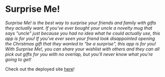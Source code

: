 # Surprise Me!

_Surprise Me! is the best way to surprise your friends and family with gifts they actually want. If you've ever bought your uncle a novelty mug that says "uncle" just because you had no idea what he could actually use, this app is for you! If you've ever seen your friend look disappointed opening the Christmas gift that they wanted to "be a surprise", this app is for you! With Surprise Me!, you can share your wishlist with others and they can all pick out gifts for you with no overlap, but you'll never know what you're going to get!_

Check out the deployed site [here][site-link]!

[site-link]: https://surprisemee.herokuapp.com/
